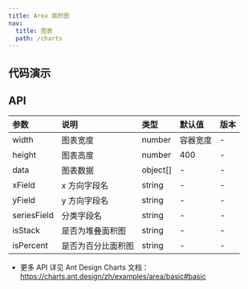 ```yaml
---
title: Area 面积图
nav:
  title: 图表
  path: /charts
---
```


## 代码演示

<!-- prettier-ignore -->
<code src="./demo/basic.tsx" title="基础面积图"></code>
<code src="./demo/stack.tsx" title="堆叠面积图"></code>
<code src="./demo/percent.tsx" title="百分比面积图"></code>
<code src="./demo/tooltip-scrollable.tsx" title="Tooltip 可滚动" description="适用于 Tooltip 项较多、超出图表的场景，可通过 `tooltip.scrollable: true` 配置进行开启。"></code>

## API

| 参数        | 说明               | 类型     | 默认值   | 版本 |
| :---------- | :----------------- | :------- | :------- | :--- |
| width       | 图表宽度           | number   | 容器宽度 | -    |
| height      | 图表高度           | number   | 400      | -    |
| data        | 图表数据           | object[] | -        | -    |
| xField      | x 方向字段名       | string   | -        | -    |
| yField      | y 方向字段名       | string   | -        | -    |
| seriesField | 分类字段名         | string   | -        | -    |
| isStack     | 是否为堆叠面积图   | string   | -        | -    |
| isPercent   | 是否为百分比面积图 | string   | -        | -    |

- 更多 API 详见 Ant Design Charts 文档：https://charts.ant.design/zh/examples/area/basic#basic
